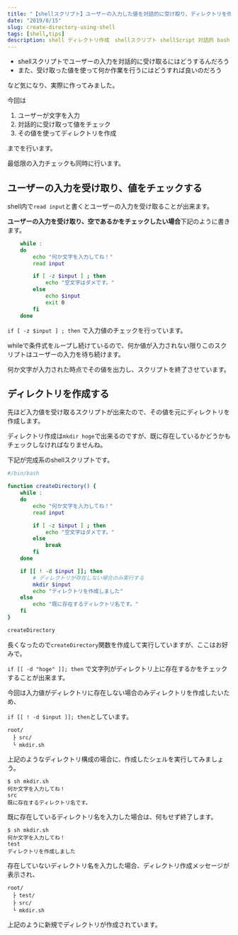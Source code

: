 ```yaml
---
title: "【shellスクリプト】ユーザーの入力した値を対話的に受け取り、ディレクトリを作成する"
date: "2019/8/15"
slug: create-directory-using-shell
tags: [shell,tips]
description: shell ディレクトリ作成　shellスクリプト shellScript 対話的 bash 
---
```

- shellスクリプトでユーザーの入力を対話的に受け取るにはどうするんだろう
- また、受け取った値を使って何か作業を行うにはどうすれば良いのだろう

など気になり、実際に作ってみました。

今回は
1. ユーザーが文字を入力
2. 対話的に受け取って値をチェック
3. その値を使ってディレクトリを作成

までを行います。

最低限の入力チェックも同時に行います。

## ユーザーの入力を受け取り、値をチェックする

shell内で`read input`と書くとユーザーの入力を受け取ることが出来ます。

**ユーザーの入力を受け取り、空であるかをチェックしたい場合**下記のように書きます。

```shell:title=mkdir.sh
    while : 
    do
        echo "何か文字を入力してね！"
        read input

        if [ -z $input ] ; then
            echo "空文字はダメです。"
        else
            echo $input
            exit 0
        fi
    done
```

`if [ -z $input ] ; then` で入力値のチェックを行っています。

whileで条件式をループし続けているので、何か値が入力されない限りこのスクリプトはユーザーの入力を待ち続けます。

何か文字が入力された時点でその値を出力し、スクリプトを終了させています。

## ディレクトリを作成する

先ほど入力値を受け取るスクリプトが出来たので、その値を元にディレクトリを作成します。

ディレクトリ作成は`mkdir hoge`で出来るのですが、既に存在しているかどうかもチェックしなければなりませんね。

下記が完成系のshellスクリプトです。

```shell:title=mkdir.sh
#/bin/bash

function createDirectory() {
    while : 
    do
        echo "何か文字を入力してね！"
        read input

        if [ -z $input ] ; then
            echo "空文字はダメです。"
        else
            break
        fi
    done

    if [[ ! -d $input ]]; then
        # ディレクトリが存在しない場合のみ実行する
        mkdir $input
        echo "ディレクトリを作成しました"
    else
        echo "既に存在するディレクトリ名です。"
    fi
}

createDirectory
```

長くなったので`createDirectory`関数を作成して実行していますが、ここはお好みで。

`if [[ -d "hoge" ]]; then` で文字列がディレクトリ上に存在するかをチェックすることが出来ます。

今回は入力値がディレクトリに存在しない場合のみディレクトリを作成したいため、

`if [[ ! -d $input ]]; then`としています。


```
root/
　├ src/
　└ mkdir.sh
```
上記のようなディレクトリ構成の場合に、作成したシェルを実行してみましょう。
```
$ sh mkdir.sh 
何か文字を入力してね！
src
既に存在するディレクトリ名です。
```
既に存在しているディレクトリ名を入力した場合は、何もせず終了します。

```
$ sh mkdir.sh 
何か文字を入力してね！
test
ディレクトリを作成しました
```
存在していないディレクトリ名を入力した場合、ディレクトリ作成メッセージが表示され、
```
root/
　├ test/
　├ src/
　└ mkdir.sh
```
上記のように新規でディレクトリが作成されています。